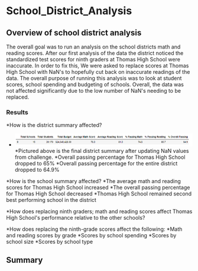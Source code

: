 # School_District_Analysis

## Overview of school district analysis
The overall goal was to run an analysis on the school districts math and reading scores. After our first analysis of the data the district noticed the standardized test scores for ninth graders at Thomas High School were inaccurate. In order to fix this, We were asked to replace scores at Thomas High School with NaN's to hopefully cut back on inaccurate readings of the data. The overall purpose of running this analysis was to look at student scores, school spending and budgeting of schools. Overall, the data was not affected significantly due to the low number of NaN's needing to be replaced.
### Results
*How is the district summary affected?
* ![alt text](https://github.com/amarks5/School_District_Analysis/blob/main/Resources/district_summary.PNG)
  *Pictured above is the final district summary after updating NaN values from challenge. 
  *Overall passing percentage for Thomas High School dropped to 65%
  *Overall passing percentage for the entire district dropped to 64.9%

*How is the school summary affected?
  *The average math and reading scores for Thomas High School increased
  *The overall passing percentage for Thomas High School decreased
  *Thomas High School remained second best performing school in the district

*How does replacing ninth graders; math and reading scores affect Thomas High School's performance relative to the other schools?

*How does replacing the ninth-grade scores affect the following:
 *Math and reading scores by grade
 *Scores by school spending
 *Scores by school size
 *Scores by school type

## Summary
